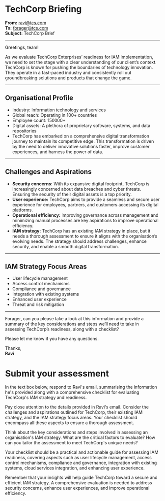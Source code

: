 # TechCorp Briefing

**From:** ravi@tcs.com  
**To:** forager@tcs.com  
**Subject:** TechCorp Brief

---

Greetings, team!

As we evaluate TechCorp Enterprises’ readiness for IAM implementation, we need to set the stage with a clear understanding of our client’s context. TechCorp is known for pushing the boundaries of technology innovation. They operate in a fast-paced industry and consistently roll out groundbreaking solutions and products that change the game.

---

## Organisational Profile

- Industry: Information technology and services  
- Global reach: Operating in 100+ countries  
- Employee count: 150000+  
- Digital assets: A plethora of proprietary software, systems, and data repositories  
- TechCorp has embarked on a comprehensive digital transformation journey to maintain its competitive edge. This transformation is driven by the need to deliver innovative solutions faster, improve customer experiences, and harness the power of data.

---

## Challenges and Aspirations

- **Security concerns:** With its expansive digital footprint, TechCorp is increasingly concerned about data breaches and cyber threats. Ensuring the security of their digital assets is a top priority.
- **User experience:** TechCorp aims to provide a seamless and secure user experience for employees, partners, and customers accessing its digital platforms.
- **Operational efficiency:** Improving governance across management and minimizing manual processes are key aspirations to improve operational efficiency.
- **IAM strategy:** TechCorp has an existing IAM strategy in place, but it needs a thorough assessment to ensure it aligns with the organisation’s evolving needs. The strategy should address challenges, enhance security, and enable a smooth digital transformation.

---

## IAM Strategy Focus Areas

- User lifecycle management  
- Access control mechanisms  
- Compliance and governance  
- Integration with existing systems  
- Enhanced user experience  
- Threat and risk mitigation  

---

Forager, can you please take a look at this information and provide a summary of the key considerations and steps we’ll need to take in assessing TechCorp’s readiness, along with a checklist?

Please let me know if you have any questions.

Thanks,  
**Ravi**


# Submit your assessment

In the text box below, respond to Ravi's email, summarising the information he's provided along with a comprehensive checklist for evaluating TechCorp's IAM strategy and readiness.

Pay close attention to the details provided in Ravi's email. Consider the challenges and aspirations outlined for TechCorp, their existing IAM strategy, and the IAM strategy focus areas. Your checklist should encompass all these aspects to ensure a thorough assessment.

Think about the key considerations and steps involved in assessing an organisation's IAM strategy. What are the critical factors to evaluate? How can you tailor the assessment to meet TechCorp's unique needs?

Your checklist should be a practical and actionable guide for assessing IAM readiness, covering aspects such as user lifecycle management, access control mechanisms, compliance and governance, integration with existing systems, cloud services integration, and enhancing user experience.

Remember that your insights will help guide TechCorp toward a secure and efficient IAM strategy. A comprehensive evaluation is needed to address security concerns, enhance user experiences, and improve operational efficiency.
